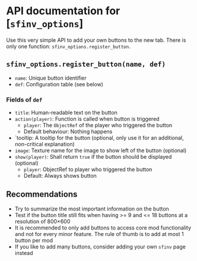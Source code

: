 # API documentation for [`sfinv_options`]

Use this very simple API to add your own buttons to the new tab. There is only
one function: `sfinv_options.register_button`.

## `sfinv_options.register_button(name, def)`

* `name`: Unique button identifier
* `def`: Configuration table (see below)

### Fields of `def`
* `title`: Human-readable text on the button
* `action(player)`: Function is called when button is triggered
    * `player`: The `ObjectRef` of the player who triggered the button
    * Default behaviour: Nothing happens
* `tooltip: A tooltip for the button (optional, only use it for an additional,
  non-critical explanation)
* `image`: Texture name for the image to show left of the button (optional)
* `show(player)`: Shall return `true` if the button should be displayed (optional)
    * `player`: ObjectRef to player who triggered the button
    * Default: Always shows button

## Recommendations

* Try to summarize the most important information on the button
* Test if the button title still fits when having >= 9 and <= 18 buttons at a
  resolution of 800×600
* It is recommended to only add buttons to access core mod functionality and
  not for every minor feature. The rule of thumb is to add at most 1 button per mod
* If you like to add many buttons, consider adding your own `sfinv` page instead 
